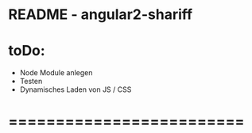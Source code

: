 README - angular2-shariff
=========================


toDo:
=====
- Node Module anlegen
- Testen
- Dynamisches Laden von JS / CSS



=========================
=========================